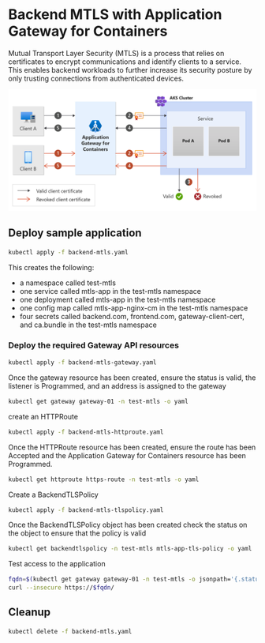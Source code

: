 # Backend MTLS with Application Gateway for Containers

Mutual Transport Layer Security (MTLS) is a process that relies on certificates to encrypt communications and identify clients to a service. This enables backend workloads to further increase its security posture by only trusting connections from authenticated devices.

![MTSL](./backend-mtls.png)

## Deploy sample application

```bash
kubectl apply -f backend-mtls.yaml
```

This creates the following:

* a namespace called test-mtls
* one service called mtls-app in the test-mtls namespace
* one deployment called mtls-app in the test-mtls namespace
* one config map called mtls-app-nginx-cm in the test-mtls namespace
* four secrets called backend.com, frontend.com, gateway-client-cert, and ca.bundle in the test-mtls namespace

### Deploy the required Gateway API resources

```bash
kubectl apply -f backend-mtls-gateway.yaml
```

Once the gateway resource has been created, ensure the status is valid, the listener is Programmed, and an address is assigned to the gateway

```bash
kubectl get gateway gateway-01 -n test-mtls -o yaml
```

create an HTTPRoute

```bash
kubectl apply -f backend-mtls-httproute.yaml
```

Once the HTTPRoute resource has been created, ensure the route has been Accepted and the Application Gateway for Containers resource has been Programmed.

```bash
kubectl get httproute https-route -n test-mtls -o yaml
```

Create a BackendTLSPolicy

```bash
kubectl apply -f backend-mtls-tlspolicy.yaml
```

Once the BackendTLSPolicy object has been created check the status on the object to ensure that the policy is valid

```bash
kubectl get backendtlspolicy -n test-mtls mtls-app-tls-policy -o yaml
```

Test access to the application

```bash
fqdn=$(kubectl get gateway gateway-01 -n test-mtls -o jsonpath='{.status.addresses[0].value}')
curl --insecure https://$fqdn/
```

## Cleanup

```bash
kubectl delete -f backend-mtls.yaml
```
